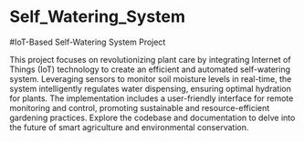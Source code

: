 # Self_Watering_System
#IoT-Based Self-Watering System Project

This project focuses on revolutionizing plant care by integrating Internet of Things (IoT) technology to create an efficient and automated self-watering system. Leveraging sensors to monitor soil moisture levels in real-time, the system intelligently regulates water dispensing, ensuring optimal hydration for plants. The implementation includes a user-friendly interface for remote monitoring and control, promoting sustainable and resource-efficient gardening practices. Explore the codebase and documentation to delve into the future of smart agriculture and environmental conservation.
